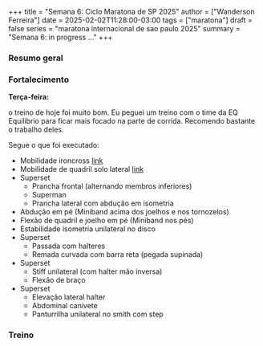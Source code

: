+++
title = "Semana 6: Ciclo Maratona de SP 2025"
author = ["Wanderson Ferreira"]
date = 2025-02-02T11:28:00-03:00
tags = ["maratona"]
draft = false
series = "maratona internacional de sao paulo 2025"
summary = "Semana 6: in progress ..."
+++


### Resumo geral


### Fortalecimento

**Terça-feira:**

o treino de hoje foi muito bom. Eu peguei um treino com o time da EQ Equilibrio
para ficar mais focado na parte de corrida. Recomendo bastante o trabalho deles.

Segue o que foi executado:

- Mobilidade ironcross [link](https://youtu.be/k6dXvqUqfOA?si=6j-yIhsgX8yNfpiq)
- Mobilidade de quadril solo lateral [link](https://youtube.com/shorts/71SC5HHlDrk?si=kfykikLOvK_H7ruL)
- Superset
  - Prancha frontal (alternando membros inferiores)
  - Superman
  - Prancha lateral com abdução em isometria
- Abdução em pé (Miniband acima dos joelhos e nos tornozelos)
- Flexão de quadril e joelho em pé (Miniband nos pés)
- Estabilidade isometria unilateral no disco
- Superset
  - Passada com halteres
  - Remada curvada com barra reta (pegada supinada)
- Superset
  - Stiff unilateral (com halter mão inversa)
  - Flexão de braço
- Superset
  - Elevação lateral halter
  - Abdominal canivete
  - Panturrilha unilateral no smith com step

### Treino
    

